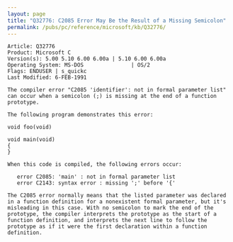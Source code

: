 ```yaml
---
layout: page
title: "Q32776: C2085 Error May Be the Result of a Missing Semicolon"
permalink: /pubs/pc/reference/microsoft/kb/Q32776/
---
```


	Article: Q32776
	Product: Microsoft C
	Version(s): 5.00 5.10 6.00 6.00a | 5.10 6.00 6.00a
	Operating System: MS-DOS               | OS/2
	Flags: ENDUSER | s_quickc
	Last Modified: 6-FEB-1991
	
	The compiler error "C2085 'identifier': not in formal parameter list"
	can occur when a semicolon (;) is missing at the end of a function
	prototype.
	
	The following program demonstrates this error:
	
	void foo(void)
	
	void main(void)
	{
	}
	
	When this code is compiled, the following errors occur:
	
	   error C2085: 'main' : not in formal parameter list
	   error C2143: syntax error : missing ';' before '{'
	
	The C2085 error normally means that the listed parameter was declared
	in a function definition for a nonexistent formal parameter, but it's
	misleading in this case. With no semicolon to mark the end of the
	prototype, the compiler interprets the prototype as the start of a
	function definition, and interprets the next line to follow the
	prototype as if it were the first declaration within a function
	definition.

